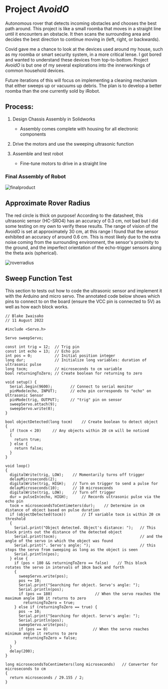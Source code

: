 # Project *AvoidO*
Autonomous rover that detects incoming obstacles and chooses the best path around. This project is like a small roomba that moves in a straight line until it encounters an obstacle. It then scans the surrounding area and decides the best direction to continue moving in (left, right, or backwards). 

Covid gave me a chance to look at the devices used around my house, such as my roomba or smart security system, in a more critical lense. I got bored and wanted to understand these devices from top-to-bottom. Project *AvoidO* is but one of my several explorations into the innerworkings of common household devices.

Future iterations of this will focus on implementing a cleaning mechanism that either sweeps up or vacuums up debris. The plan is to develop a better roomba than the one currently sold by iRobot.

## Process:

1. Design Chassis Assembly in Solidworks

   * Assembly comes complete with housing for all electronic components
2. Drive the motors and use the sweeping ultrasonic function
3. Assemble and test robot

   * Fine-tune motors to drive in a straight line

### Final Assembly of Robot

![finalproduct](https://user-images.githubusercontent.com/109624276/209011483-974c34bf-84ae-4801-a71a-f2e3e1f66a8e.jpg)

## Approximate Rover Radius

The red circle is thick on purpose! According to the datasheet, this ultrasonic sensor (HC-SRO4) has an accuracy of 0.3 cm, not bad but I did some testing on my own to verify these results. The range of vision of the AvoidO is set at approximately 30 cm, at this range I found that the sensor exhibited an accuracy of around 0.6 cm. This is most likely due to the extra noise coming from the surrounding environment, the sensor's proximity to the ground, and the imperfect orientation of the echo-trigger sensors along the theta axis (spherical). 

![roverradius](https://user-images.githubusercontent.com/109624276/209019045-7b107efd-9642-4583-9cb6-770a47c04432.jpg)


## Sweep Function Test

This section to tests out how to code the ultrasonic sensor and implement it with the Arduino and micro servo. The annotated code below shows which pins to connect to on the board (ensure the VCC pin is connected to 5V) as well as how each block works.

```
// Blake Iwaisako
// 11 August 2022

#include <Servo.h>

Servo sweepServo;

const int trig = 12;  // Trig pin 
const int echo = 13;  // Echo pin
int pos = 0;          // Initial position integer
long dur;             // Initialize long variables: duration of ultrasonic pulse 
long tocm;            // microseconds to cm variable
bool returningToZero; // Create boolean for returning to zero

void setup() {
  Serial.begin(9600);        // Connect to serial monitor
  pinMode(echo, INPUT);      // echo pin corresponds to "echo" on Ultrasonic Sensor
  pinMode(trig, OUTPUT);     // "trig" pin on sensor
  sweepServo.attach(9);
  sweepServo.write(0);
}

bool objectDetected(long tocm)    // Create boolean to detect object 
{
  if (tocm < 20)     // Any objects within 20 cm will be noticed
  {
    return true;
  } else {
    return false;
  }
}

void loop()
{
  digitalWrite(trig, LOW);    // Momentarily turns off trigger
  delayMicroseconds(2);       
  digitalWrite(trig, HIGH);   // Turn on trigger to send a pulse for 
  delayMicroseconds(10);      // 10 microseconds
  digitalWrite(trig, LOW);    // Turn off trigger 
  dur = pulseIn(echo, HIGH);      // Records ultrasonic pulse via the echo pin
  tocm = microsecondsToCentimeters(dur);    // Determine in cm distance of object based on pulse duration
  if (objectDetected(tocm))       // If variable tocm is within 20 cm threshold
  {
    Serial.print("Object detected. Object's distance: ");   // This block prints out the distance of the detected object
    Serial.print(tocm);                                     // and the angle of the servo in which the object was found
    Serial.print(". Servo's angle: ");                      // this stops the servo from sweeping as long as the object is seen
    Serial.println(pos);
  } else {
    if (pos < 180 && returningToZero == false)    // This block rotates the servo in intervals of 10cm back and forth
    {
      sweepServo.write(pos);
      pos += 10;
      Serial.print("Searching for object. Servo's angle: ");
      Serial.println(pos);
      if (pos == 180)                   // When the servo reaches the maximum angle 180 it returns to zero
        returningToZero = true;
    } else if (returningToZero == true) {
      pos -= 10;
      Serial.print("Searching for object. Servo's angle: ");
      Serial.println(pos);
      sweepServo.write(pos);
      if (pos == 0)                    // When the servo reaches minimum angle it returns to zero
        returningToZero = false;    
    }
  }
  delay(200);
}

long microsecondsToCentimeters(long microseconds)   // Converter for microseconds to cm
{
  return microseconds / 29.155 / 2;
}
```


